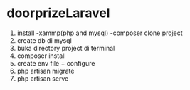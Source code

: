 # doorprizeLaravel
1. install 
   -xammp(php and mysql) 
   -composer
   clone project 
2. create db di mysql <nama database>
3. buka directory project di terminal
4. composer install
5. create env file + configure
6. php artisan migrate
7. php artisan serve
